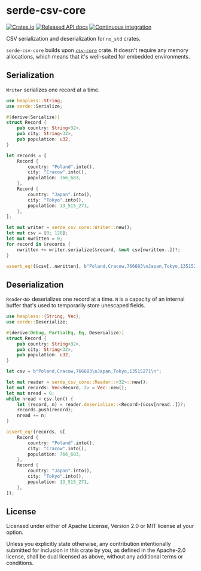 # serde-csv-core
[![Crates.io](https://img.shields.io/crates/v/serde-csv-core.svg)](https://crates.io/crates/serde-csv-core)
[![Released API docs](https://docs.rs/serde-csv-core/badge.svg)](https://docs.rs/serde-csv-core)
[![Continuous integration](https://github.com/wiktorwieclaw/serde-csv-core/actions/workflows/ci.yaml/badge.svg?branch=main)](https://github.com/wiktorwieclaw/serde-csv-core/actions/workflows/ci.yaml)

CSV serialization and deserialization for `no_std` crates.

`serde-csv-core` builds upon [`csv-core`](https://crates.io/crates/csv-core) crate.
It doesn't require any memory allocations, which means that it's well-suited for embedded environments.

## Serialization
`Writer` serializes one record at a time.
```rust
use heapless::String;
use serde::Serialize;

#[derive(Serialize)]
struct Record {
    pub country: String<32>,
    pub city: String<32>,
    pub population: u32,
}

let records = [
    Record {
        country: "Poland".into(),
        city: "Cracow".into(),
        population: 766_683,
    },
    Record {
        country: "Japan".into(),
        city: "Tokyo".into(),
        population: 13_515_271,
    },
];

let mut writer = serde_csv_core::Writer::new();
let mut csv = [0; 128];
let mut nwritten = 0;
for record in &records {
    nwritten += writer.serialize(&record, &mut csv[nwritten..])?;
}

assert_eq!(&csv[..nwritten], b"Poland,Cracow,766683\nJapan,Tokyo,13515271\n");
```

## Deserialization
`Reader<N>` deserializes one record at a time.
`N` is a capacity of an internal buffer that's used to temporarily store unescaped fields.
```rust
use heapless::{String, Vec};
use serde::Deserialize;

#[derive(Debug, PartialEq, Eq, Deserialize)]
struct Record {
    pub country: String<32>,
    pub city: String<32>,
    pub population: u32,
}

let csv = b"Poland,Cracow,766683\nJapan,Tokyo,13515271\n";

let mut reader = serde_csv_core::Reader::<32>::new();
let mut records: Vec<Record, 2> = Vec::new();
let mut nread = 0;
while nread < csv.len() {
    let (record, n) = reader.deserialize::<Record>(&csv[nread..])?;
    records.push(record);
    nread += n;
}

assert_eq!(records, &[
    Record {
        country: "Poland".into(),
        city: "Cracow".into(),
        population: 766_683,
    },
    Record {
        country: "Japan".into(),
        city: "Tokyo".into(),
        population: 13_515_271,
    },
]);
```

## License
Licensed under either of Apache License, Version 2.0 or MIT license at your option.

Unless you explicitly state otherwise, any contribution intentionally submitted for inclusion in this crate by you, as defined in the Apache-2.0 license, shall be dual licensed as above, without any additional terms or conditions.

